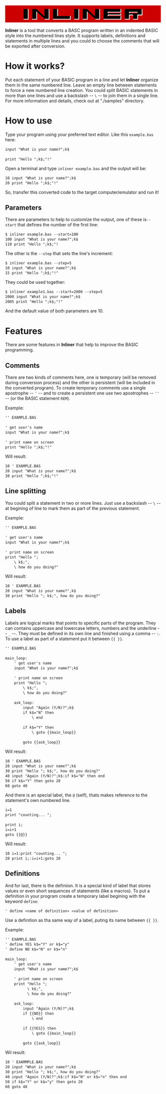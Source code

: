 ![](inliner_logo.png)

__Inliner__ is a tool that converts a BASC program written in an indented BASIC style into the numbered lines style. It supports labels, definitions and statements in multiple lines and you could to choose the comments that will be exported after conversion.

# How it works?

Put each statement of your BASIC program in a line and let __Inliner__ organize them in the same numbered line. Leave an empty line between statements to force a new numbered line creation. You could split BASIC statements in more than one lines and use a backslash -- ```\``` -- to join them in a single line. For more information and details, check out at "./samples" directory.

# How to use

Type your program using your preferred text editor. Like this ```example.bas``` here:

```
input "What is your name?";k$    

print "Hello ";k$;"!"
```

Open a terminal and type ```inliner example.bas``` and the output will be:

```
10 input "What is your name?";k$
20 print "Hello ";k$;"!"
```

So, transfer this converted code to the target computer/emulator and run it!

## Parameters

There are parameters to help to customize the output, one of these is```--start``` that defines the number of the first line:

```
$ inliner example.bas --start=100
100 input "What is your name?";k$
110 print "Hello ";k$;"!
```

The other is the ```--step``` that sets the line's increment:

```
$ inliner example.bas --step=5
10 input "What is your name?";k$
15 print "Hello ";k$;"!"
```

They could be used together:

```
$ inliner example1.bas --start=2000 --step=5
2000 input "What is your name?";k$
2005 print "Hello ";k$;"!"
```

And the default value of both parameters are 10.

# Features

There are some features in __Inliner__ that help to improve the BASIC programming.

## Comments

There are two kinds of comments here, one is temporary (will be removed during conversion process) and the other is persistent (will be included in the converted program). To create temporary comments use a single apostrophe -- ```'``` -- and to create a persistent one use two apostrophes -- ```''``` -- (or the BASIC statement ```REM```).

Example:

```
'' EXAMPLE.BAS

' get user's name
input "What is your name?";k$    

' print name on screen
print "Hello ";k$;"!"
```

Will result:

```
10 ' EXAMPLE.BAS
20 input "What is your name?";k$
30 print "Hello ";k$;"!"
```

## Line splitting

You could split a statement in two or more lines. Just use a backslash -- ```\``` -- at begining of line to mark them as part of the previous statement.

Example:

```
'' EXAMPLE.BAS

' get user's name
input "What is your name?";k$

' print name on screen
print "Hello ";
    \ k$;",  
    \ how do you doing?"
```

Will result:

```
10 ' EXAMPLE.BAS
20 input "What is your name?",k$
30 print "Hello "; k$;", how do you doing?"
```

## Labels

Labels are logical marks that points to specific parts of the program. They can contains uppercase and lowercase letters, numbers and the underline -- ```_``` --. They must be defined in its own line and finished using a comma -- ```:```.
To use a label as part of a statement put it between ```{{ }}```.


```
'' EXAMPLE.BAS

main_loop:
    ' get user's name
    input "What is your name?";k$

    ' print name on screen
    print "Hello ";
        \ k$;",  
        \ how do you doing?"

    ask_loop:
        input "Again (Y/N)?";k$
        if k$="N" then
            \ end

        if k$="Y" then
            \ goto {{main_loop}}

        goto {{ask_loop}}
```

Will result:

```
10 ' EXAMPLE.BAS
20 input "What is your name?";k$
30 print "Hello "; k$;", how do you doing?"
40 input "Again (Y/N)?";k$:if k$="N" then end
50 if k$="Y" then goto 20
60 goto 40
```

And there is an special label, the ```@``` (self), thats makes reference to the statement's own numbered line.

```
i=1
print "counting... ";

print i;
i=i+1
goto {{@}}
```

Will result:

```
10 i=1:print "counting... ";
20 print i;:i=i+1:goto 20
```


## Definitions

And for last, there is the definiion. It is a special kind of label that stores values or even short sequences of statements (like a macros). To put a definition in your program create a temporary label begining with the keyword ```define```:

```
' define «name of definition» «value of definition»
```

Use a definition as tha same way of a label, puting its name between ```{{ }}```.

Example:

```
'' EXAMPLE.BAS
' define YES k$="Y" or k$="y"
' define NO k$="N" or k$="n"

main_loop:
    ' get user's name
    input "What is your name?";k$

    ' print name on screen
    print "Hello ";
          \ k$;",  
          \ how do you doing?"

    ask_loop:
        input "Again (Y/N)?";k$
        if {{NO}} then
            \ end

        if {{YES}} then
            \ goto {{main_loop}}

        goto {{ask_loop}}
```

Wil result:

```
10 ' EXAMMPLE.BAS
20 input "What is your name?";k$
30 print "Hello "; k$;", how do you doing?"
40 input "Again (Y/N)?";k$:if k$="N" or k$="n" then end
50 if k$="Y" or k$="y" then goto 20
60 goto 40
```
